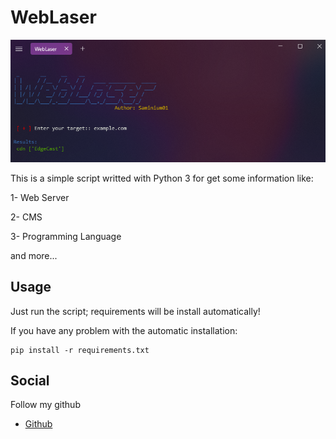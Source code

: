 # WebLaser
<img src="screenshot.png">

This is a simple script writted with Python 3 for get some information like:

1- Web Server

2- CMS

3- Programming Language

and more...

## Usage
Just run the script; requirements will be install automatically!

If you have any problem with the automatic installation:
```
pip install -r requirements.txt
```

## Social
Follow my github
- <a href="https://github.com/saminium01">Github</a>
